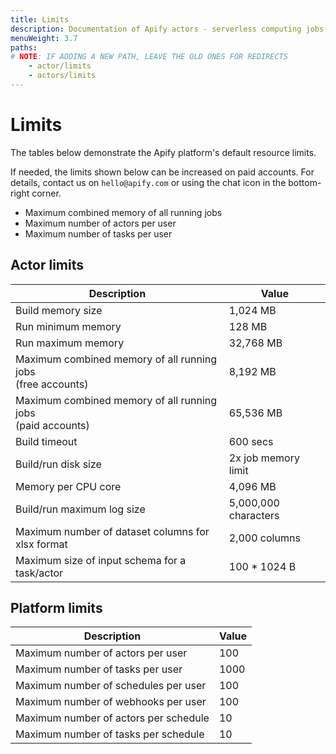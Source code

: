 ```yaml
---
title: Limits
description: Documentation of Apify actors - serverless computing jobs that enable execution of long-running web scraping and automation tasks in the cloud.
menuWeight: 3.7
paths:
# NOTE: IF ADDING A NEW PATH, LEAVE THE OLD ONES FOR REDIRECTS
    - actor/limits
    - actors/limits
---
```


# [](#limits) Limits

The tables below demonstrate the Apify platform's default resource limits. 

If needed, the limits shown below can be increased on paid accounts. For details, contact us on `hello@apify.com` or using the chat icon in the bottom-right corner.

* Maximum combined memory of all running jobs
* Maximum number of actors per user
* Maximum number of tasks per user

## [](#actor-limits) Actor limits

|Description|Value|
|--- |--- |
|Build memory size|1,024 MB <!-- ACTOR_LIMITS.BUILD_DEFAULT_MEMORY_MBYTES -->|
|Run minimum memory|128 MB<!-- ACTOR_LIMITS.MIN_RUN_MEMORY_MBYTES -->|
|Run maximum memory|32,768 MB<!-- ACTOR_LIMITS.MAX_RUN_MEMORY_MBYTES -->|
|Maximum combined memory of all running jobs <br/>(free accounts)|8,192 MB<!-- ACTOR_LIMITS.FREE_ACCOUNT_MAX_MEMORY_MBYTES -->|
|Maximum combined memory of all running jobs <br/>(paid accounts)|65,536 MB<!-- ACTOR_LIMITS.PAID_ACCOUNT_MAX_MEMORY_MBYTES -->|
|Build timeout|600 secs <!-- ACTOR_LIMITS.BUILD_TIMEOUT_SECS --> |
|Build/run disk size|2x job memory limit<!-- ACTOR_LIMITS.RUN_DISK_TO_MEMORY_SIZE_COEFF -->|
|Memory per CPU core|4,096 MB<!-- ACTOR_LIMITS.RUN_MEMORY_MBYTES_PER_CPU_CORE -->|
|Build/run maximum log size|5,000,000 characters<!-- ACTOR_LIMITS.LOG_MAX_CHARS -->|
|Maximum number of dataset columns for xlsx format|2,000 columns|
|Maximum size of input schema for a task/actor|100 * 1024 B<!-- ACTOR_LIMITS.INPUT_SCHEMA_MAX_BYTES -->|

## [](#platform-limits) Platform limits

|Description|Value|
|--- |--- |
|Maximum number of actors per user|100<!-- DEFAULT_PLATFORM_LIMITS.MAX_ACTORS_PER_USER -->|
|Maximum number of tasks per user|1000<!-- DEFAULT_PLATFORM_LIMITS.MAX_TASKS_PER_USER -->|
|Maximum number of schedules per user|100<!-- DEFAULT_PLATFORM_LIMITS.MAX_SCHEDULES_PER_USER -->|
|Maximum number of webhooks per user|100<!-- DEFAULT_PLATFORM_LIMITS.MAX_TASKS_PER_USER -->|
|Maximum number of actors per schedule|10<!-- DEFAULT_PLATFORM_LIMITS.MAX_ACTORS_PER_SCHEDULER -->|
|Maximum number of tasks per schedule|10<!-- DEFAULT_PLATFORM_LIMITS.MAX_TASKS_PER_SCHEDULER -->|
